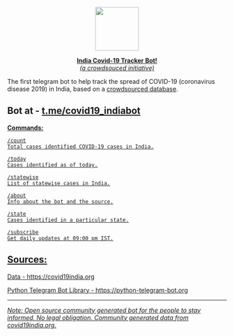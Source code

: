 <a href="https://telegram.me/covid19_indiabot"> <div align="center">
<img src="https://www.covid19india.org/icon.png" width="100" height="100" />

<b>India Covid-19 Tracker Bot!</b> <br>
_(a crowdsouced initiative)_
</div></a>

The first telegram bot to help track the spread of COVID-19 (coronavirus disease 2019) in India, based on a [crowdsourced database](https://covid19india.org).

## Bot at - <a href="https://t.me/covid19_indiabot">t.me/covid19_indiabot</a>


<u>**Commands:**</b>
```
/count
Total cases identified COVID-19 cases in India.

/today
Cases identified as of today.

/statewise
List of statewise cases in India.

/about
Info about the bot and the source.

/state
Cases identified in a particular state.

/subscribe
Get daily updates at 09:00 pm IST.
```

## Sources:

Data - https://covid19india.org

Python Telegram Bot Library - https://python-telegram-bot.org

------

_Note: Open source community generated bot for the people to stay informed. No legal obligation. Community generated data from <a href='https://covid19india.org'>covid19india.org</a>._
